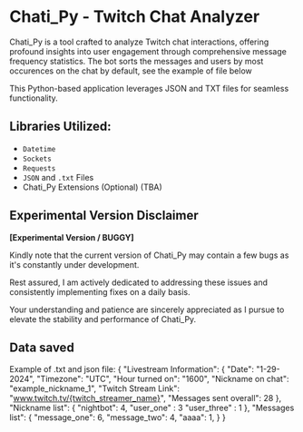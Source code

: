# Chati_Py - Twitch Chat Analyzer

Chati_Py is a tool crafted to analyze Twitch chat interactions, offering profound insights into user engagement through comprehensive message frequency statistics.
The bot sorts the messages and users by most occurences on the chat by default, see the example of file below

This Python-based application leverages JSON and TXT files for seamless functionality.

## Libraries Utilized:

- `Datetime`
- `Sockets`
- `Requests`
- `JSON` and `.txt` Files
- Chati_Py Extensions (Optional) (TBA)

## Experimental Version Disclaimer

**[Experimental Version / BUGGY]**

Kindly note that the current version of Chati_Py may contain a few bugs as it's constantly under development. 

Rest assured, I am actively dedicated to addressing these issues and consistently implementing fixes on a daily basis. 

Your understanding and patience are sincerely appreciated as I pursue to elevate the stability and performance of Chati_Py.

## Data saved 

Example of .txt and json file:
{
    "Livestream Information": {
        "Date": "1-29-2024",
        "Timezone": "UTC",
        "Hour turned on": "1600",
        "Nickname on chat": "example_nickname_1",
        "Twitch Stream Link": "www.twitch.tv/{twitch_streamer_name}",
        "Messages sent overall": 28
    },
    "Nickname list": {
        "nightbot": 4,
        "user_one" : 3
        "user_three" : 1
    },
    "Messages list": {
        "message_one": 6,
        "message_two": 4,
        "aaaa": 1,
    }
}

